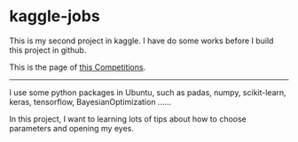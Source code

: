 # kaggle-jobs

This is my second project in kaggle.
I have do some works before I build this project in github.

This is the page of [this Competitions](
    https://www.kaggle.com/c/allstate-claims-severity).

---------------

I use some python packages in Ubuntu, such as padas, numpy, scikit-learn, keras, tensorflow, BayesianOptimization ......

In this project, I want to learning lots of tips about how to choose parameters and opening my eyes.
